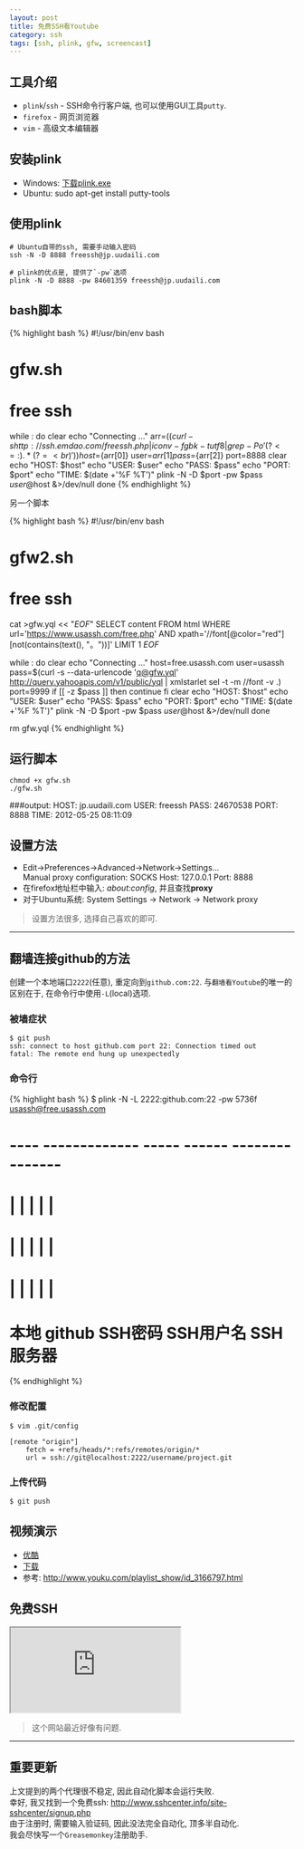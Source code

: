 ```yaml
---
layout: post
title: 免费SSH看Youtube
category: ssh
tags: [ssh, plink, gfw, screencast]
---
```


## 工具介绍
- `plink`/`ssh` - SSH命令行客户端, 也可以使用GUI工具`putty`.
- `firefox` - 网页浏览器
- `vim` - 高级文本编辑器

## 安装plink
- Windows: [下载plink.exe](http://the.earth.li/~sgtatham/putty/latest/x86/plink.exe)
- Ubuntu:
    sudo apt-get install putty-tools

## 使用plink

    # Ubuntu自带的ssh, 需要手动输入密码
    ssh -N -D 8888 freessh@jp.uudaili.com

    # plink的优点是, 提供了`-pw`选项
    plink -N -D 8888 -pw 84601359 freessh@jp.uudaili.com

## bash脚本
{% highlight bash %}
#!/usr/bin/env bash
# gfw.sh
# free ssh

while :
do
    clear
    echo "Connecting ..."
    arr=($(
            curl -s http://ssh.emdao.com/freessh.php |
                iconv -f gbk -t utf8 |
                    grep -Po '(?<=: ).*(?=<br)'
    ))
    host=${arr[0]}
    user=${arr[1]}
    pass=${arr[2]}
    port=8888
    clear
    echo "HOST: $host"
    echo "USER: $user"
    echo "PASS: $pass"
    echo "PORT: $port"
    echo "TIME: $(date +'%F %T')"
    plink -N -D $port -pw $pass $user@$host &>/dev/null
done
{% endhighlight %}

另一个脚本

{% highlight bash %}
#!/usr/bin/env bash
# gfw2.sh
# free ssh

cat >gfw.yql << "_EOF_"
SELECT content
FROM html
WHERE url='https://www.usassh.com/free.php'
    AND xpath='//font[@color="red"][not(contains(text(), "。"))]'
LIMIT 1
_EOF_

while :
do
    clear
    echo "Connecting ..."
    host=free.usassh.com
    user=usassh
    pass=$(curl -s --data-urlencode 'q@gfw.yql' http://query.yahooapis.com/v1/public/yql |
            xmlstarlet sel -t -m //font -v .)
    port=9999
    if [[ -z $pass ]]
    then
        continue
    fi
    clear
    echo "HOST: $host"
    echo "USER: $user"
    echo "PASS: $pass"
    echo "PORT: $port"
    echo "TIME: $(date +'%F %T')"
    plink -N -D $port -pw $pass $user@$host &>/dev/null
done

rm gfw.yql
{% endhighlight %}

## 运行脚本
    chmod +x gfw.sh
    ./gfw.sh

###output:
    HOST: jp.uudaili.com
    USER: freessh
    PASS: 24670538
    PORT: 8888
    TIME: 2012-05-25 08:11:09

## 设置方法
- Edit->Preferences->Advanced->Network->Settings...<br>
  Manual proxy configuration: SOCKS Host: 127.0.0.1 Port: 8888
- 在firefox地址栏中输入: _about:config_, 并且查找**proxy**
- 对于Ubuntu系统: System Settings -> Network -> Network proxy

> 设置方法很多, 选择自己喜欢的即可.

----

## 翻墙连接github的方法
创建一个本地端口`2222`(任意), 重定向到`github.com:22`.
与`翻墙看Youtube`的唯一的区别在于, 在命令行中使用`-L`(local)选项.  

### 被墙症状
    $ git push
    ssh: connect to host github.com port 22: Connection timed out
    fatal: The remote end hung up unexpectedly

### 命令行
{% highlight bash %}
$ plink -N -L 2222:github.com:22 -pw 5736f    usassh@free.usassh.com
#             ---- -------------     -----    ------ ---------------
#              |        |              |         |         |
#              |        |              |         |         |
#              |        |              |         |         |
#             本地   github          SSH密码  SSH用户名 SSH服务器
{% endhighlight %}

### 修改配置
    $ vim .git/config
    
    [remote "origin"]
        fetch = +refs/heads/*:refs/remotes/origin/*
        url = ssh://git@localhost:2222/username/project.git

### 上传代码
    $ git push

## 视频演示
- [优酷](http://v.youku.com/v_show/id_XNDAxOTkzNzcy.html)
- [下载](http://ubuntuone.com/4kBLIAdLhlBc0l3PcIUe09)
- 参考: <http://www.youku.com/playlist_show/id_3166797.html>

## 免费SSH
<iframe src="http://ssh.emdao.com/freessh.php" style="background-color: white;"></iframe>

> 这个网站最近好像有问题.  

-----

重要更新
-------

上文提到的两个代理很不稳定, 因此自动化脚本会运行失败.  
幸好, 我又找到一个免费ssh: <http://www.sshcenter.info/site-sshcenter/signup.php>  
由于注册时, 需要输入验证码, 因此没法完全自动化, 顶多半自动化.  
我会尽快写一个`Greasemonkey`注册助手.
